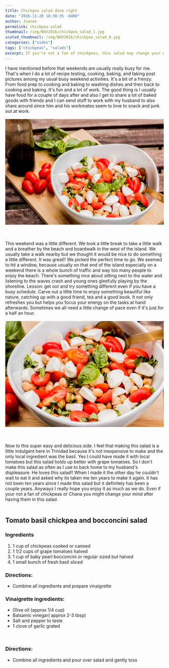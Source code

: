 ```yaml
---
title: Chickpea salad done right
date: "2016-11-20 10:30:35 -0400"
author: Joanne
permalink: chickpea-salad
thumbnail: /img/NOV2016/chickpea_salad_1.jpg
scaled_thumbnail: /img/NOV2016/chickpea_salad_0.jpg
categories: ["sides"]
tags: ["chickpeas", "salads"]
excerpt: If you're not a fan of chickpeas, this salad may change your mind
---
```

I have mentioned before that weekends are usually really busy for me. That's when I do a lot of recipe testing, cooking, baking, and taking post pictures among my usual busy weekend activities.  It's a bit of a frenzy.  From food prep to cooking and baking to washing dishes and then back to cooking and baking. It's fun and a lot of work. The good thing is I usually have food for a couple of days after and also I get to share a lot of baked goods with friends and I can send stuff to work with my husband to also share around since him and his workmates seem to love to snack and junk out at work.
<br>
<br>
![Chickpea salad](/img/NOV2016/chickpea_salad_3.jpg)  
<br>
<br>

This weekend was a little different.  We took a little break to take a little walk and a breather by the beach and boardwalk in the west of the island. We usually take a walk nearby but we thought it would be nice to do something a little different.  It was great!! We picked the perfect time to go. We seemed to hit a window, because usually on that end of the island especially on a weekend there is a whole bunch of traffic and way too many people to enjoy the beach. There's something nice about sitting next to the water and listening to the waves crash and young ones gleefully playing by the shoreline. Lesson: get out and try something different even if you have a busy schedule. Carve out a little time to enjoy something beautiful like nature, catching up with a good friend, tea and a good book.  It not only refreshes you but helps you focus your energy on the tasks at hand afterwards.  Sometimes we all need a little change of pace even if it's just for a half an hour.
<br>
<br>
![Chickpea salad](/img/NOV2016/chickpea_salad_2.jpg)  
<br>
<br>

Now to this super easy and delicious side. I feel that making this salad is a little indulgent here in Trinidad because it's not inexpensive to make and the only local ingredient was the basil. Yes I could have made it with local tomatoes but this salad holds up better with grape tomatoes.  So I don't make this salad as often as I use to back home to my husband's displeasure. He loves this salad!! When I made it the other day he couldn't wait to eat it and asked why its taken me ten years to make it again.  It has not been ten years since I made this salad but it definitely has been a couple years. Anyways I really hope you enjoy it as much as we do. Even if your not a fan of chickpeas or Chana you might change your mind after having them in this salad.  
<br>

## Tomato basil chickpea and bocconcini salad

### Ingredients

1. 1 cup of chickpeas cooked or canned
1. 1 1/2 cups of grape tomatoes halved
1. 1 cup of baby pearl bocconcini or regular sized but halved
1. 1 small bunch of fresh basil sliced

### Directions:
* Combine all ingredients and prepare vinaigrette

### Vinaigrette ingredients:

* Olive oil (approx 1/4 cup)
* Balsamic vinegar( approx 2-3 tbsp)
* Salt and pepper to taste
* 1 clove of garlic grated
<br>

### Directions:
* Combine all ingredients and pour over salad and gently toss
